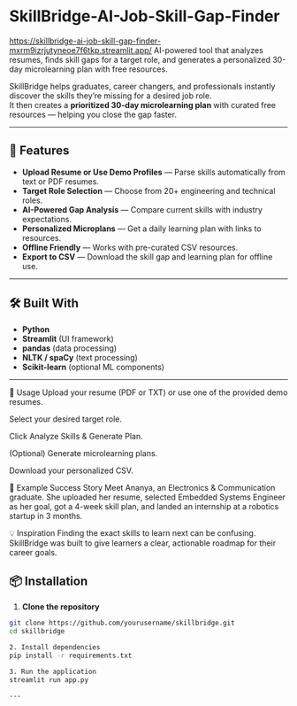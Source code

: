 # SkillBridge-AI-Job-Skill-Gap-Finder
https://skillbridge-ai-job-skill-gap-finder-mxrm9izrjutyneoe7f6tkp.streamlit.app/
AI-powered tool that analyzes resumes, finds skill gaps for a target role, and generates a personalized 30-day microlearning plan with free resources.


SkillBridge helps graduates, career changers, and professionals instantly discover the skills they’re missing for a desired job role.  
It then creates a **prioritized 30-day microlearning plan** with curated free resources — helping you close the gap faster.

---

## 🚀 Features
- **Upload Resume or Use Demo Profiles** — Parse skills automatically from text or PDF resumes.
- **Target Role Selection** — Choose from 20+ engineering and technical roles.
- **AI-Powered Gap Analysis** — Compare current skills with industry expectations.
- **Personalized Microplans** — Get a daily learning plan with links to resources.
- **Offline Friendly** — Works with pre-curated CSV resources.
- **Export to CSV** — Download the skill gap and learning plan for offline use.

---

## 🛠️ Built With
- **Python**
- **Streamlit** (UI framework)
- **pandas** (data processing)
- **NLTK / spaCy** (text processing)
- **Scikit-learn** (optional ML components)

---

📖 Usage
Upload your resume (PDF or TXT) or use one of the provided demo resumes.

Select your desired target role.

Click Analyze Skills & Generate Plan.

(Optional) Generate microlearning plans.

Download your personalized CSV.

🌟 Example Success Story
Meet Ananya, an Electronics & Communication graduate.
She uploaded her resume, selected Embedded Systems Engineer as her goal, got a 4-week skill plan,
and landed an internship at a robotics startup in 3 months.

💡 Inspiration
Finding the exact skills to learn next can be confusing. SkillBridge was built to give learners a clear, actionable roadmap for their career goals.

## 📦 Installation

1. **Clone the repository**
```bash
git clone https://github.com/yourusername/skillbridge.git
cd skillbridge

2. Install dependencies
pip install -r requirements.txt

3. Run the application
streamlit run app.py

---
